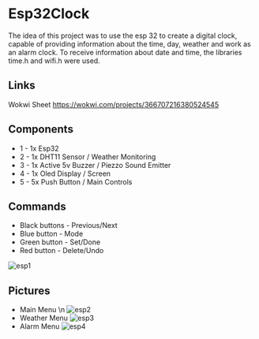 # Esp32Clock
The idea of ​​this project was to use the esp 32 to create a digital clock, capable of providing information about the time, day, weather and work as an alarm clock. To receive information about date and time, the libraries time.h and wifi.h were used. 

## Links
Wokwi Sheet https://wokwi.com/projects/366707216380524545

## Components
* 1 - 1x Esp32 
* 2 - 1x DHT11 Sensor / Weather Monitoring
* 3 - 1x Active 5v Buzzer / Piezzo Sound Emitter
* 4 - 1x Oled Display / Screen
* 5 - 5x Push Button / Main Controls

## Commands
* Black buttons - Previous/Next 
* Blue button - Mode
* Green button - Set/Done
* Red button - Delete/Undo

![esp1](https://github.com/RafaelBrandaoBastos/Esp32Clock/assets/72472711/84ee342e-9770-457c-b312-f5e2b80624e6)

## Pictures
* Main Menu \n
![esp2](https://github.com/RafaelBrandaoBastos/Esp32Clock/assets/72472711/d36ff2ad-9b98-425e-8a47-46704cb439d5)
* Weather Menu
![esp3](https://github.com/RafaelBrandaoBastos/Esp32Clock/assets/72472711/430a894b-e510-457c-968d-5faf19cf3353)
* Alarm Menu
![esp4](https://github.com/RafaelBrandaoBastos/Esp32Clock/assets/72472711/50dc2016-a4ac-4d3a-90d5-bf3d31d9a24d)
